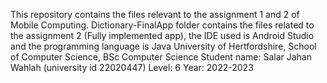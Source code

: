 This repository contains the files relevant to the assignment 1 and 2 of Mobile Computing. Dictionary-FinalApp folder contains the files related to the assignment 2 (Fully implemented app), the IDE used is Android Studio and the programming language is Java
University of Hertfordshire, School of Computer Science, BSc Computer Science
Student name: Salar Jahan Wahlah (university id 22020447)
Level: 6
Year: 2022-2023

